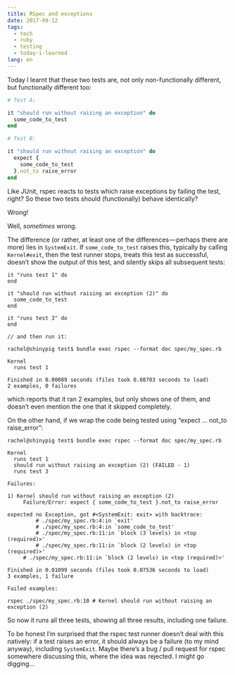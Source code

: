 ```yaml
---
title: RSpec and exceptions
date: 2017-09-12
tags:
  - tech
  - ruby
  - testing
  - today-i-learned
lang: en
---
```


Today I learnt that these two tests are, not only non-functionally different, but functionally different too:

```ruby
# Test A:

it "should run without raising an exception" do
  some_code_to_test
end

# Test B:

it "should run without raising an exception" do
  expect {
    some_code_to_test
  }.not_to raise_error
end
```

Like JUnit, rspec reacts to tests which raise exceptions by failing the test, right? So these two tests should (functionally) behave identically?

Wrong!

Well, _sometimes_ wrong.

The difference (or rather, at least one of the differences — perhaps there are more) lies in `SystemExit`. If `some_code_to_test` raises this, typically by calling `Kernel#exit`, then the test runner stops, treats this test as successful, doesn’t show the output of this test, and silently skips all subsequent tests:

```text
it "runs test 1" do
end

it "should run without raising an exception (2)" do
  some_code_to_test
end

it "runs test 3" do
end

// and then run it:

rachel@shinypig test$ bundle exec rspec --format doc spec/my_spec.rb

Kernel
  runs test 1

Finished in 0.00089 seconds (files took 0.08703 seconds to load)
2 examples, 0 failures
```

which reports that it ran 2 examples, but only shows one of them, and doesn’t even mention the one that it skipped completely.

On the other hand, if we wrap the code being tested using “expect … not_to raise_error”:

```text
rachel@shinypig test$ bundle exec rspec --format doc spec/my_spec.rb

Kernel
  runs test 1
  should run without raising an exception (2) (FAILED - 1)
  runs test 3

Failures:

1) Kernel should run without raising an exception (2)
     Failure/Error: expect { some_code_to_test }.not_to raise_error

expected no Exception, got #<SystemExit: exit> with backtrace:
         # ./spec/my_spec.rb:4:in `exit'
         # ./spec/my_spec.rb:4:in `some_code_to_test'
         # ./spec/my_spec.rb:11:in `block (3 levels) in <top (required)>'
         # ./spec/my_spec.rb:11:in `block (2 levels) in <top (required)>'
     # ./spec/my_spec.rb:11:in `block (2 levels) in <top (required)>'

Finished in 0.01099 seconds (files took 0.07536 seconds to load)
3 examples, 1 failure

Failed examples:

rspec ./spec/my_spec.rb:10 # Kernel should run without raising an exception (2)
```

So now it runs all three tests, showing all three results, including one failure.

To be honest I’m surprised that the rspec test runner doesn’t deal with this natively: if a test raises an error, it should always be a failure (to my mind anyway), including `SystemExit`. Maybe there’s a bug / pull request for rspec somewhere discussing this, where the idea was rejected. I might go digging…
